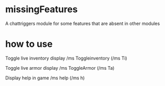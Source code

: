 # missingFeatures
 A chattriggers module for some features that are absent in other modules

# how to use


Toggle live inventory display
/ms Toggleinventory (/ms Ti)

Toggle live armor display
/ms ToggleArmor (/ms Ta)

Display help in game
/ms help (/ms h)
